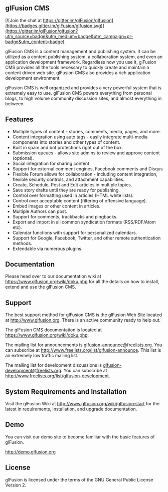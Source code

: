 ## glFusion CMS

[![Join the chat at https://gitter.im/glFusion/glfusion](https://badges.gitter.im/glFusion/glfusion.svg)](https://gitter.im/glFusion/glfusion?utm_source=badge&utm_medium=badge&utm_campaign=pr-badge&utm_content=badge)

glFusion CMS is a content management and publishing system. It can be utilized as a content publishing system, a collaboration system, and even an application development framework. Regardless how you use it, glFusion CMS provides all the tools necessary to quickly create and maintain a content driven web site. glFusion CMS also provides a rich application development environment.

glFusion CMS is well organized and provides a very powerful system that is extremely easy to use. glFusion CMS powers everything from personal blogs, to high volume community discussion sites, and almost everything in between.

## Features

* Multiple types of content - stories, comments, media, pages, and more.
* Content integration using auto tags - easily integrate multi-media components into stories and other types of content.
* Built in spam and bot protections right out of the box.
* Submission queues - allows site admins to review and approve content (optional).
* Social integration for sharing content
* Support for external comment engines, Facebook comments and Disqus
* Flexible Forum allows for collaboration - including content integration, flexible security controls, and attachment capabilities.
* Create, Schedule, Post and Edit articles in multiple topics.
* Save story drafts until they are ready for publishing.
* Control over formatting used in articles (HTML white lists).
* Control over acceptable content (filtering of offensive language).
* Embed images or other content in articles.
* Multiple Authors can post.
* Support for comments, trackbacks and pingbacks.
* Export and import in all common syndication formats (RSS/RDF/Atom etc).
* Calendar functions with support for personalized calendars.
* Support for Google, Facebook, Twitter, and other remote authentication methods.
* Extendable via numerous plugins.

## Documentation

Please head over to our documentation wiki at
<a href="https://www.glfusion.org/wiki/doku.php">https://www.glfusion.org/wiki/doku.php</a> for all the details on how to
install, extend and use the glFusion CMS.

## Support

The best support method for glFusion CMS is the glFusion Web Site located at
<a href="http://www.glfusion.org" target="_blank">http://www.glfusion.org</a>.  There is an active community ready to help out.

The glFusion CMS documentation is located at <a href="https://www.glfusion.org/wiki/doku.php" target="_blank">
https://www.glfusion.org/wiki/doku.php</a>.

The mailing list for announcements is glfusion-announce@freelists.org. You can
subscribe at <a href="http://www.freelists.org/list/glfusion-announce" target="_blank">http://www.freelists.org/list/glfusion-announce</a>. This list is an
extremely low traffic mailing list.

The mailing list for development discussions is
glfusion-development@freelists.org. You can subscribe at
<a href="http://www.freelists.org/list/glfusion-development" target="_blank">http://www.freelists.org/list/glfusion-development</a>.

## System Requirements and Installation

Visit the glFusion Wiki at http://www.glfusion.org/wiki/glfusion:start for the
latest in requirements, installation, and upgrade documentation.

## Demo

You can visit our demo site to become familiar with the basic features of
glFusion.

<a href="http://demo.glfusion.org" target="_blank">http://demo.glfusion.org</a>

## License
glFusion is licensed under the terms of the GNU General Public License
Version 2.

